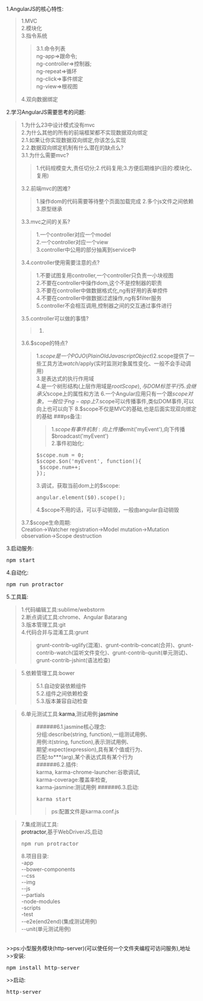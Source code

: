 <style>
a{text-decoration: none;}
a:link{text-decoration: none;}
a:visited{text-decoration: none;}
a:hover{text-decoration: none;}
a:active{text-decoration: none;}
</style>
1.AngularJS的核心特性:
>1.MVC<br/>
>2.模块化<br/>
>3.指令系统<br/>
>>3.1.命令列表<br/>
>>ng-app=>跟命令;<br/>
>>ng-controller=>控制器;<br/>
>>ng-repeat=>循环<br/>
>>ng-click=>事件绑定<br/>
>>ng-view=>根视图
>
>4.双向数据绑定</br>

2.学习AngularJS需要思考的问题:
>1.为什么23中设计模式没有mvc<br/>
>2.为什么其他的所有的前端框架都不实现数据双向绑定<br/>
>2.1.如果让你实现数据双向绑定,你该怎么实现<br/>
>2.2.数据双向绑定机制有什么潜在的缺点么?<br/>
>3.1.为什么需要mvc?<br/>
>>1.代码规模变大,责任切分;2.代码复用;3.方便后期维护(目的:模块化、复用)<br/>
>
>3.2.前端mvc的困难?<br/>
>>1.操作dom的代码需要等待整个页面加载完成
>>2.多个js文件之间依赖
>>3.原型继承
>
>3.3.mvc之间的关系?<br/>
>>1.一个controller对应一个model<br/>
>>2.一个controller对应一个view<br/>
>>3.controller中公用的部分抽离到service中
>
>3.4.controller使用需要注意的点?<br/>
>>1.不要试图复用controller,一个controller只负责一小块视图<br/>
>>2.不要在controller中操作dom,这个不是控制器的职责<br/>
>>3.不要在controller中做数据格式化,ng有好用的表单控件<br/>
>>4.不要在controller中做数据过滤操作,ng有$filter服务<br/>
>>5.controller不会相互调用,控制器之间的交互通过事件进行<br/>
>
>3.5.controller可以做的事情?<br/>
>>1.
>
>3.6.$scope的特点?<br/>
>>1.$scope是一个POJO(Plain Old Javascript Object)
>>2.$scope提供了一些工具方法$watch/$apply(实时监测对象属性变化、一般不会手动调用)<br/>
>>3.是表达式的执行作用域<br/>
>>4.是一个树形结构(上层作用域是$rootScope),与DOM标签平行
>>5.会继承父$scope上的属性和方法
>>6.一个Angular应用只有一个跟$scope对象，一般位于ng-app上
>>7.$scope可以传播事件,类似DOM事件,可以向上也可以向下
>>8.$scope不仅是MVC的基础,也是后面实现双向绑定的基础
>>###ps备注:
>>>1.$scope有事件机制:向上传播$emit('myEvent'),向下传播$broadcast('myEvent')<br/>
>>2.事件初始化:
>><pre>
>>$scope.num = 0;
>>$scope.$on('myEvent', function(){
>>	$scope.num++;
>>});
>></pre>
>>3.调试，获取当前dom上的$scope:<br/>
>><pre>
>>angular.element($0).scope();
>></pre>
>>4.$scope不用的话，可以手动销毁，一般由angular自动销毁
>
>3.7.$scope生命周期:<br/>
>Creation->Watcher registration->Model mutation->Mutation observation->Scope destruction

3.启动服务:
<pre>
npm start
</pre>
4.自动化:
<pre>
npm run protractor
</pre>
5.工具篇:
>1.代码编辑工具:sublime/webstorm<br/>
>2.断点调试工具:chrome、Angular Batarang<br/>
>3.版本管理工具:git<br/>
>4.代码合并与混淆工具:grunt<br/>
>>grunt-contrib-uglify(混淆)、grunt-contrib-concat(合并)、grunt-contrib-watch(监听文件变化)、grunt-contrib-qunit(单元测试)、grunt-contrib-jshint(语法检查)<br/>

>5.依赖管理工具:bower<br/>
>>5.1.自动安装依赖组件<br/>
>>5.2.组件之间依赖检查<br/>
>>5.3.版本兼容自动检查<br/>

>6.单元测试工具:<a href="https://github.com/karma-runner/karma">karma</a>,测试用例:<a href="https://github.com/karma-runner/karma-jasmine">jasmine</a><br/>
>>######6.1.jasmine核心理念:<br>
>>分组:describe(string, function),一组测试用例、<br/>
>>用例:it(string, function),表示测试用例、<br/>
>>期望:expect(expression),具有某个值或行为、<br/>
>>匹配:to***(arg),某个表达式具有某个行为<br/>
>>######6.2.插件:<br/>
>>karma,
>>karma-chrome-launcher:谷歌调试,<br/>
>>karma-coverage:覆盖率检查,<br/>
>>karma-jasmine:测试用例
>>######6.3.启动:<br/>
>><pre>karma start</pre>
>>>ps:配置文件是karma.conf.js

>7.集成测试工具:<br/>
><a href="https://github.com/angular/protractor">protractor</a>,基于WebDriverJS,启动
><pre>npm run protractor</pre>
>8.项目目录:<br/>
-app<br/>
--bower-components<br/>
--css<br/>
--img<br/>
--js<br/>
--partials<br/>
-node-modules<br/>
-scripts<br/>
-test<br/>
--e2e(end2end)(集成测试用例)<br/>
--unit(单元测试用例)<br/>
<br/>
>>ps:小型服务模块(http-server)(可以使任何一个文件夹编程可访问服务),<a href="https://github.com/nodeapps/http-server">地址</a><br/>
>>安装:<pre>npm install http-server</pre>
>>启动:<pre>http-server</pre>